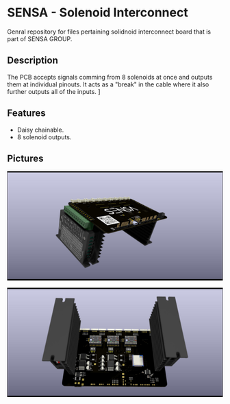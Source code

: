 # SENSA - Solenoid Interconnect

Genral repository for files pertaining solidnoid interconnect board that is part of SENSA GROUP.  

## Description
The PCB accepts signals comming from 8 solenoids at once and outputs them at individual pinouts. It acts as a "break" in the cable where it also further outputs all of the inputs. ]
 

## Features
- Daisy chainable.
- 8 solenoid outputs. 

## Pictures
![Top_view](https://github.com/SensaGroup/RoboticArm/blob/main/Outputs/Pictures/profile1.jpg)

![Back_view](https://github.com/SensaGroup/RoboticArm/blob/main/Outputs/Pictures/back.jpg)

